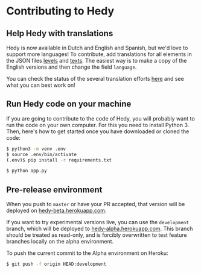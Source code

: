 Contributing to Hedy
======================


Help Hedy with translations
------------

Hedy is now available in Dutch and English and Spanish, but we'd love to support more languages! To contribute, add translations for all elements in the JSON files [levels](https://github.com/Felienne/hedy/blob/master/static/levels.json) and [texts](https://github.com/Felienne/hedy/blob/master/static/texts.json). The easiest way is to make a copy of the English versions and then change the field `language`. 

You can check the status of the several translation efforts [here](/StatusOfThings.md) and see what you can best work on! 


Run Hedy code on your machine
------------

If you are going to contribute to the code of Hedy, you will probably want to run the code on your own computer. For this you need to install Python 3. Then, here's how to get started once you have downloaded or cloned the code:

```bash
$ python3 -m venv .env
$ source .env/bin/activate
(.env)$ pip install -r requirements.txt

$ python app.py
```

Pre-release environment
-----------------------

When you push to `master` or have your PR accepted, that version will be deployed on
[hedy-beta.herokuapp.com](https://hedy-beta.herokuapp.com).

If you want to try experimental versions live, you can use the `development` branch, which will be deployed to [hedy-alpha.herokuapp.com](https://hedy-alpha.herokuapp.com). 
This branch should be treated as read-only, and is forcibly overwritten to test feature branches locally on the alpha environment.

To push the current commit to the Alpha environment on Heroku:

```bash
$ git push -f origin HEAD:development
```

